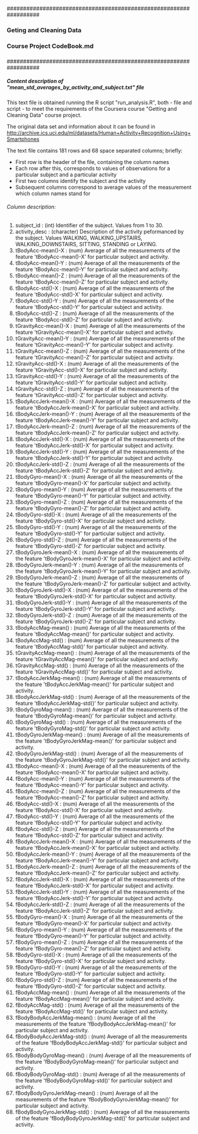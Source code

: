 ##################################################################
###
### Geting and Cleaning Data
###
### Course Project CodeBook.md
###
##################################################################

##### Content description of "mean_std_averages_by_activity_and_subject.txt" file

This text file is obtained running the R script "run_analysis.R", both - file and script - to meet the requirements of the Coursera course "Getting and Cleaning Data" course project.

The original data set and information about it can be found in http://archive.ics.uci.edu/ml/datasets/Human+Activity+Recognition+Using+Smartphones

The text file contains 181 rows and 68 space separated columns; briefly:
- First row is the header of the file, containing the column names
- Each row after this, corresponds to values of observations for a particular subject and a particular activity
- First two columns identify the  subject and the activity
- Subsequent columns correspond to average values of the measurement which column names stand for

###### Column description:

1. subject_id : (int) Identifier of the subject. Values from 1 to 30.
2. activity_desc : (character) Description of the activity peformanced by the subject. Values WALKING, WALKING_UPSTAIRS, WALKING_DOWNSTAIRS, SITTING, STANDING or LAYING.
3. tBodyAcc-mean()-X : (num) Average of all the measurements of the feature 'tBodyAcc-mean()-X' for particular subject and activity.
4. tBodyAcc-mean()-Y : (num) Average of all the measurements of the feature 'tBodyAcc-mean()-Y' for particular subject and activity.
5. tBodyAcc-mean()-Z : (num) Average of all the measurements of the feature 'tBodyAcc-mean()-Z' for particular subject and activity.
6. tBodyAcc-std()-X : (num) Average of all the measurements of the feature 'tBodyAcc-std()-X' for particular subject and activity.
7. tBodyAcc-std()-Y : (num) Average of all the measurements of the feature 'tBodyAcc-std()-Y' for particular subject and activity.
8. tBodyAcc-std()-Z : (num) Average of all the measurements of the feature 'tBodyAcc-std()-Z' for particular subject and activity.
9. tGravityAcc-mean()-X : (num) Average of all the measurements of the feature 'tGravityAcc-mean()-X' for particular subject and activity.
10. tGravityAcc-mean()-Y : (num) Average of all the measurements of the feature 'tGravityAcc-mean()-Y' for particular subject and activity.
11. tGravityAcc-mean()-Z : (num) Average of all the measurements of the feature 'tGravityAcc-mean()-Z' for particular subject and activity.
12. tGravityAcc-std()-X : (num) Average of all the measurements of the feature 'tGravityAcc-std()-X' for particular subject and activity.
13. tGravityAcc-std()-Y : (num) Average of all the measurements of the feature 'tGravityAcc-std()-Y' for particular subject and activity.
14. tGravityAcc-std()-Z : (num) Average of all the measurements of the feature 'tGravityAcc-std()-Z' for particular subject and activity.
15. tBodyAccJerk-mean()-X : (num) Average of all the measurements of the feature 'tBodyAccJerk-mean()-X' for particular subject and activity.
16. tBodyAccJerk-mean()-Y : (num) Average of all the measurements of the feature 'tBodyAccJerk-mean()-Y' for particular subject and activity.
17. tBodyAccJerk-mean()-Z : (num) Average of all the measurements of the feature 'tBodyAccJerk-mean()-Z' for particular subject and activity.
18. tBodyAccJerk-std()-X : (num) Average of all the measurements of the feature 'tBodyAccJerk-std()-X' for particular subject and activity.
19. tBodyAccJerk-std()-Y : (num) Average of all the measurements of the feature 'tBodyAccJerk-std()-Y' for particular subject and activity.
20. tBodyAccJerk-std()-Z : (num) Average of all the measurements of the feature 'tBodyAccJerk-std()-Z' for particular subject and activity.
21. tBodyGyro-mean()-X : (num) Average of all the measurements of the feature 'tBodyGyro-mean()-X' for particular subject and activity.
22. tBodyGyro-mean()-Y : (num) Average of all the measurements of the feature 'tBodyGyro-mean()-Y' for particular subject and activity.
23. tBodyGyro-mean()-Z : (num) Average of all the measurements of the feature 'tBodyGyro-mean()-Z' for particular subject and activity.
24. tBodyGyro-std()-X : (num) Average of all the measurements of the feature 'tBodyGyro-std()-X' for particular subject and activity.
25. tBodyGyro-std()-Y : (num) Average of all the measurements of the feature 'tBodyGyro-std()-Y' for particular subject and activity.
26. tBodyGyro-std()-Z : (num) Average of all the measurements of the feature 'tBodyGyro-std()-Z' for particular subject and activity.
27. tBodyGyroJerk-mean()-X : (num) Average of all the measurements of the feature 'tBodyGyroJerk-mean()-X' for particular subject and activity.
28. tBodyGyroJerk-mean()-Y : (num) Average of all the measurements of the feature 'tBodyGyroJerk-mean()-Y' for particular subject and activity.
29. tBodyGyroJerk-mean()-Z : (num) Average of all the measurements of the feature 'tBodyGyroJerk-mean()-Z' for particular subject and activity.
30. tBodyGyroJerk-std()-X : (num) Average of all the measurements of the feature 'tBodyGyroJerk-std()-X' for particular subject and activity.
31. tBodyGyroJerk-std()-Y : (num) Average of all the measurements of the feature 'tBodyGyroJerk-std()-Y' for particular subject and activity.
32. tBodyGyroJerk-std()-Z : (num) Average of all the measurements of the feature 'tBodyGyroJerk-std()-Z' for particular subject and activity.
33. tBodyAccMag-mean() : (num) Average of all the measurements of the feature 'tBodyAccMag-mean()' for particular subject and activity.
34. tBodyAccMag-std() : (num) Average of all the measurements of the feature 'tBodyAccMag-std()' for particular subject and activity.
35. tGravityAccMag-mean() : (num) Average of all the measurements of the feature 'tGravityAccMag-mean()' for particular subject and activity.
36. tGravityAccMag-std() : (num) Average of all the measurements of the feature 'tGravityAccMag-std()' for particular subject and activity.
37. tBodyAccJerkMag-mean() : (num) Average of all the measurements of the feature 'tBodyAccJerkMag-mean()' for particular subject and activity.
38. tBodyAccJerkMag-std() : (num) Average of all the measurements of the feature 'tBodyAccJerkMag-std()' for particular subject and activity.
39. tBodyGyroMag-mean() : (num) Average of all the measurements of the feature 'tBodyGyroMag-mean()' for particular subject and activity.
40. tBodyGyroMag-std() : (num) Average of all the measurements of the feature 'tBodyGyroMag-std()' for particular subject and activity.
41. tBodyGyroJerkMag-mean() : (num) Average of all the measurements of the feature 'tBodyGyroJerkMag-mean()' for particular subject and activity.
42. tBodyGyroJerkMag-std() : (num) Average of all the measurements of the feature 'tBodyGyroJerkMag-std()' for particular subject and activity.
43. fBodyAcc-mean()-X : (num) Average of all the measurements of the feature 'fBodyAcc-mean()-X' for particular subject and activity.
44. fBodyAcc-mean()-Y : (num) Average of all the measurements of the feature 'fBodyAcc-mean()-Y' for particular subject and activity.
45. fBodyAcc-mean()-Z : (num) Average of all the measurements of the feature 'fBodyAcc-mean()-Z' for particular subject and activity.
46. fBodyAcc-std()-X : (num) Average of all the measurements of the feature 'fBodyAcc-std()-X' for particular subject and activity.
47. fBodyAcc-std()-Y : (num) Average of all the measurements of the feature 'fBodyAcc-std()-Y' for particular subject and activity.
48. fBodyAcc-std()-Z : (num) Average of all the measurements of the feature 'fBodyAcc-std()-Z' for particular subject and activity.
49. fBodyAccJerk-mean()-X : (num) Average of all the measurements of the feature 'fBodyAccJerk-mean()-X' for particular subject and activity.
50. fBodyAccJerk-mean()-Y : (num) Average of all the measurements of the feature 'fBodyAccJerk-mean()-Y' for particular subject and activity.
51. fBodyAccJerk-mean()-Z : (num) Average of all the measurements of the feature 'fBodyAccJerk-mean()-Z' for particular subject and activity.
52. fBodyAccJerk-std()-X : (num) Average of all the measurements of the feature 'fBodyAccJerk-std()-X' for particular subject and activity.
53. fBodyAccJerk-std()-Y : (num) Average of all the measurements of the feature 'fBodyAccJerk-std()-Y' for particular subject and activity.
54. fBodyAccJerk-std()-Z : (num) Average of all the measurements of the feature 'fBodyAccJerk-std()-Z' for particular subject and activity.
55. fBodyGyro-mean()-X : (num) Average of all the measurements of the feature 'fBodyGyro-mean()-X' for particular subject and activity.
56. fBodyGyro-mean()-Y : (num) Average of all the measurements of the feature 'fBodyGyro-mean()-Y' for particular subject and activity.
57. fBodyGyro-mean()-Z : (num) Average of all the measurements of the feature 'fBodyGyro-mean()-Z' for particular subject and activity.
58. fBodyGyro-std()-X : (num) Average of all the measurements of the feature 'fBodyGyro-std()-X' for particular subject and activity.
59. fBodyGyro-std()-Y : (num) Average of all the measurements of the feature 'fBodyGyro-std()-Y' for particular subject and activity.
60. fBodyGyro-std()-Z : (num) Average of all the measurements of the feature 'fBodyGyro-std()-Z' for particular subject and activity.
61. fBodyAccMag-mean() : (num) Average of all the measurements of the feature 'fBodyAccMag-mean()' for particular subject and activity.
62. fBodyAccMag-std() : (num) Average of all the measurements of the feature 'fBodyAccMag-std()' for particular subject and activity.
63. fBodyBodyAccJerkMag-mean() : (num) Average of all the measurements of the feature 'fBodyBodyAccJerkMag-mean()' for particular subject and activity.
64. fBodyBodyAccJerkMag-std() : (num) Average of all the measurements of the feature 'fBodyBodyAccJerkMag-std()' for particular subject and activity.
65. fBodyBodyGyroMag-mean() : (num) Average of all the measurements of the feature 'fBodyBodyGyroMag-mean()' for particular subject and activity.
66. fBodyBodyGyroMag-std() : (num) Average of all the measurements of the feature 'fBodyBodyGyroMag-std()' for particular subject and activity.
67. fBodyBodyGyroJerkMag-mean() : (num) Average of all the measurements of the feature 'fBodyBodyGyroJerkMag-mean()' for particular subject and activity.
68. fBodyBodyGyroJerkMag-std() : (num) Average of all the measurements of the feature 'fBodyBodyGyroJerkMag-std()' for particular subject and activity.
